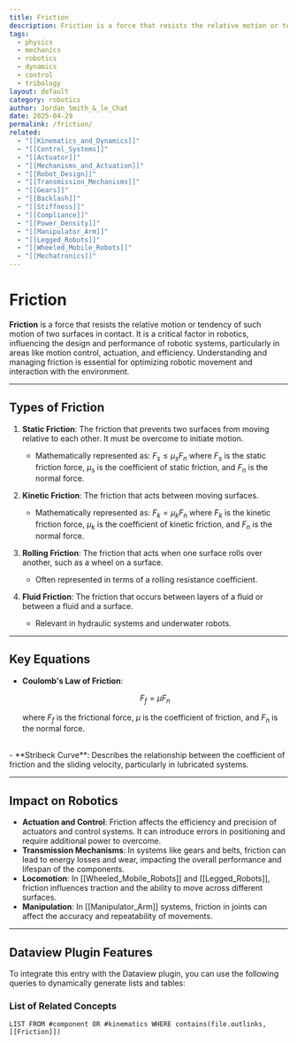 ```yaml
---
title: Friction
description: Friction is a force that resists the relative motion or tendency of such motion of two surfaces in contact. It plays a crucial role in robotics, affecting movement, control, and efficiency.
tags:
  - physics
  - mechanics
  - robotics
  - dynamics
  - control
  - tribology
layout: default
category: robotics
author: Jordan_Smith_&_le_Chat
date: 2025-04-29
permalink: /friction/
related:
  - "[[Kinematics_and_Dynamics]]"
  - "[[Control_Systems]]"
  - "[[Actuator]]"
  - "[[Mechanisms_and_Actuation]]"
  - "[[Robot_Design]]"
  - "[[Transmission_Mechanisms]]"
  - "[[Gears]]"
  - "[[Backlash]]"
  - "[[Stiffness]]"
  - "[[Compliance]]"
  - "[[Power_Density]]"
  - "[[Manipulator_Arm]]"
  - "[[Legged_Robots]]"
  - "[[Wheeled_Mobile_Robots]]"
  - "[[Mechatronics]]"
---
```


# Friction

**Friction** is a force that resists the relative motion or tendency of such motion of two surfaces in contact. It is a critical factor in robotics, influencing the design and performance of robotic systems, particularly in areas like motion control, actuation, and efficiency. Understanding and managing friction is essential for optimizing robotic movement and interaction with the environment.

---

## Types of Friction

1. **Static Friction**: The friction that prevents two surfaces from moving relative to each other. It must be overcome to initiate motion.
   - Mathematically represented as:
     $F_s \leq \mu_s F_n$
     where $F_s$ is the static friction force, $\mu_s$ is the coefficient of static friction, and $F_n$ is the normal force.

2. **Kinetic Friction**: The friction that acts between moving surfaces.
   - Mathematically represented as:
     $F_k = \mu_k F_n$
     where $F_k$ is the kinetic friction force, $\mu_k$ is the coefficient of kinetic friction, and $F_n$ is the normal force.

3. **Rolling Friction**: The friction that acts when one surface rolls over another, such as a wheel on a surface.
   - Often represented in terms of a rolling resistance coefficient.

4. **Fluid Friction**: The friction that occurs between layers of a fluid or between a fluid and a surface.
   - Relevant in hydraulic systems and underwater robots.

---

## Key Equations

- **Coulomb's Law of Friction**:

  $$F_f = \mu F_n$$
  
  where $F_f$ is the frictional force, $\mu$ is the coefficient of friction, and $F_n$ is the normal force.
<br>
- **Stribeck Curve**: Describes the relationship between the coefficient of friction and the sliding velocity, particularly in lubricated systems.

---

## Impact on Robotics

- **Actuation and Control**: Friction affects the efficiency and precision of actuators and control systems. It can introduce errors in positioning and require additional power to overcome.
- **Transmission Mechanisms**: In systems like gears and belts, friction can lead to energy losses and wear, impacting the overall performance and lifespan of the components.
- **Locomotion**: In [[Wheeled_Mobile_Robots]] and [[Legged_Robots]], friction influences traction and the ability to move across different surfaces.
- **Manipulation**: In [[Manipulator_Arm]] systems, friction in joints can affect the accuracy and repeatability of movements.

---

## Dataview Plugin Features

To integrate this entry with the Dataview plugin, you can use the following queries to dynamically generate lists and tables:

### List of Related Concepts

```dataview
LIST FROM #component OR #kinematics WHERE contains(file.outlinks, [[Friction]])




